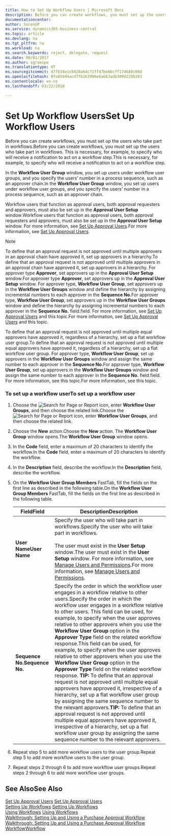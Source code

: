 ```yaml
---
title: How to Set Up Workflow Users | Microsoft Docs
description: Before you can create workflows, you must set up the users who take part in workflows. This is necessary, for example, to specify who will receive a notification to act on a workflow step.
documentationcenter: 
author: SorenGP
ms.service: dynamics365-business-central
ms.topic: article
ms.devlang: na
ms.tgt_pltfrm: na
ms.workload: na
ms.search.keywords: reject, delegate, request
ms.date: 08/01/2017
ms.author: sgroespe
ms.translationtype: HT
ms.sourcegitcommit: d7fb34e1c9428a64c71ff47be8bcff174649c00d
ms.openlocfilehash: 0fe05d44acd7fb163996e8a663adb309d229b203
ms.contentlocale: en-nz
ms.lasthandoff: 03/22/2018

---
```

# <a name="set-up-workflow-users"></a><span data-ttu-id="6830e-104">Set Up Workflow Users</span><span class="sxs-lookup"><span data-stu-id="6830e-104">Set Up Workflow Users</span></span>
<span data-ttu-id="6830e-105">Before you can create workflows, you must set up the users who take part in workflows.</span><span class="sxs-lookup"><span data-stu-id="6830e-105">Before you can create workflows, you must set up the users who take part in workflows.</span></span> <span data-ttu-id="6830e-106">This is necessary, for example, to specify who will receive a notification to act on a workflow step.</span><span class="sxs-lookup"><span data-stu-id="6830e-106">This is necessary, for example, to specify who will receive a notification to act on a workflow step.</span></span>  

<span data-ttu-id="6830e-107">In the **Workflow User Group** window, you set up users under workflow user groups, and you specify the users’ number in a process sequence, such as an approver chain.</span><span class="sxs-lookup"><span data-stu-id="6830e-107">In the **Workflow User Group** window, you set up users under workflow user groups, and you specify the users’ number in a process sequence, such as an approver chain.</span></span>  

<span data-ttu-id="6830e-108">Workflow users that function as approval users, both approval requesters and approvers, must also be set up in the **Approval User Setup** window.</span><span class="sxs-lookup"><span data-stu-id="6830e-108">Workflow users that function as approval users, both approval requesters and approvers, must also be set up in the **Approval User Setup** window.</span></span> <span data-ttu-id="6830e-109">For more information, see [Set Up Approval Users](across-how-to-set-up-approval-users.md).</span><span class="sxs-lookup"><span data-stu-id="6830e-109">For more information, see [Set Up Approval Users](across-how-to-set-up-approval-users.md).</span></span>  

> [!NOTE]  
>  <span data-ttu-id="6830e-110">To define that an approval request is not approved until multiple approvers in an approval chain have approved it, set up approvers in a hierarchy.</span><span class="sxs-lookup"><span data-stu-id="6830e-110">To define that an approval request is not approved until multiple approvers in an approval chain have approved it, set up approvers in a hierarchy.</span></span> <span data-ttu-id="6830e-111">For approver type **Approver**, set approvers up in the **Approval User Setup** window.</span><span class="sxs-lookup"><span data-stu-id="6830e-111">For approver type **Approver**, set approvers up in the **Approval User Setup** window.</span></span> <span data-ttu-id="6830e-112">For approver type, **Workflow User Group**, set approvers up in the **Workflow User Groups** window and define the hierarchy by assigning incremental numbers to each approver in the **Sequence No.**</span><span class="sxs-lookup"><span data-stu-id="6830e-112">For approver type, **Workflow User Group**, set approvers up in the **Workflow User Groups** window and define the hierarchy by assigning incremental numbers to each approver in the **Sequence No.**</span></span> <span data-ttu-id="6830e-113">field.</span><span class="sxs-lookup"><span data-stu-id="6830e-113">field.</span></span> <span data-ttu-id="6830e-114">For more information, see [Set Up Approval Users](across-how-to-set-up-approval-users.md) and this topic.</span><span class="sxs-lookup"><span data-stu-id="6830e-114">For more information, see [Set Up Approval Users](across-how-to-set-up-approval-users.md) and this topic.</span></span>  
>   
>  <span data-ttu-id="6830e-115">To define that an approval request is not approved until multiple equal approvers have approved it, regardless of a hierarchy, set up a flat workflow user group.</span><span class="sxs-lookup"><span data-stu-id="6830e-115">To define that an approval request is not approved until multiple equal approvers have approved it, regardless of a hierarchy, set up a flat workflow user group.</span></span> <span data-ttu-id="6830e-116">For approver type, **Workflow User Group**, set up approvers in the **Workflow User Groups** window and assign the same number to each approver in the **Sequence No.**</span><span class="sxs-lookup"><span data-stu-id="6830e-116">For approver type, **Workflow User Group**, set up approvers in the **Workflow User Groups** window and assign the same number to each approver in the **Sequence No.**</span></span> <span data-ttu-id="6830e-117">field.</span><span class="sxs-lookup"><span data-stu-id="6830e-117">field.</span></span> <span data-ttu-id="6830e-118">For more information, see this topic.</span><span class="sxs-lookup"><span data-stu-id="6830e-118">For more information, see this topic.</span></span>  

### <a name="to-set-up-a-workflow-user"></a><span data-ttu-id="6830e-119">To set up a workflow user</span><span class="sxs-lookup"><span data-stu-id="6830e-119">To set up a workflow user</span></span>  

1. <span data-ttu-id="6830e-120">Choose the ![Search for Page or Report](media/ui-search/search_small.png "Search for Page or Report icon") icon, enter **Workflow User Groups**, and then choose the related link.</span><span class="sxs-lookup"><span data-stu-id="6830e-120">Choose the ![Search for Page or Report](media/ui-search/search_small.png "Search for Page or Report icon") icon, enter **Workflow User Groups**, and then choose the related link.</span></span>  
2. <span data-ttu-id="6830e-121">Choose the **New** action.</span><span class="sxs-lookup"><span data-stu-id="6830e-121">Choose the **New** action.</span></span> <span data-ttu-id="6830e-122">The **Workflow User Group** window opens.</span><span class="sxs-lookup"><span data-stu-id="6830e-122">The **Workflow User Group** window opens.</span></span>  
3. <span data-ttu-id="6830e-123">In the **Code** field, enter a maximum of 20 characters to identify the workflow.</span><span class="sxs-lookup"><span data-stu-id="6830e-123">In the **Code** field, enter a maximum of 20 characters to identify the workflow.</span></span>  
4. <span data-ttu-id="6830e-124">In the **Description** field, describe the workflow.</span><span class="sxs-lookup"><span data-stu-id="6830e-124">In the **Description** field, describe the workflow.</span></span>  
5. <span data-ttu-id="6830e-125">On the **Workflow User Group Members** FastTab, fill the fields on the first line as described in the following table.</span><span class="sxs-lookup"><span data-stu-id="6830e-125">On the **Workflow User Group Members** FastTab, fill the fields on the first line as described in the following table.</span></span>  

    |<span data-ttu-id="6830e-126">Field</span><span class="sxs-lookup"><span data-stu-id="6830e-126">Field</span></span>|<span data-ttu-id="6830e-127">Description</span><span class="sxs-lookup"><span data-stu-id="6830e-127">Description</span></span>|  
    |---------------------------------|---------------------------------------|  
    |<span data-ttu-id="6830e-128">**User Name**</span><span class="sxs-lookup"><span data-stu-id="6830e-128">**User Name**</span></span>|<span data-ttu-id="6830e-129">Specify the user who will take part in workflows.</span><span class="sxs-lookup"><span data-stu-id="6830e-129">Specify the user who will take part in workflows.</span></span><br /><br /> <span data-ttu-id="6830e-130">The user must exist in the **User Setup** window.</span><span class="sxs-lookup"><span data-stu-id="6830e-130">The user must exist in the **User Setup** window.</span></span> <span data-ttu-id="6830e-131">For more information, see [Manage Users and Permissions](ui-how-users-permissions.md).</span><span class="sxs-lookup"><span data-stu-id="6830e-131">For more information, see [Manage Users and Permissions](ui-how-users-permissions.md).</span></span>|  
    |<span data-ttu-id="6830e-132">**Sequence No.**</span><span class="sxs-lookup"><span data-stu-id="6830e-132">**Sequence No.**</span></span>|<span data-ttu-id="6830e-133">Specify the order in which the workflow user engages in a workflow relative to other users.</span><span class="sxs-lookup"><span data-stu-id="6830e-133">Specify the order in which the workflow user engages in a workflow relative to other users.</span></span> <span data-ttu-id="6830e-134">This field can be used, for example, to specify when the user approves relative to other approvers when you use the **Workflow User Group** option in the **Approver Type** field on the related workflow response.</span><span class="sxs-lookup"><span data-stu-id="6830e-134">This field can be used, for example, to specify when the user approves relative to other approvers when you use the **Workflow User Group** option in the **Approver Type** field on the related workflow response.</span></span> <span data-ttu-id="6830e-135">**TIP:**  To define that an approval request is not approved until multiple equal approvers have approved it, irrespective of a hierarchy, set up a flat workflow user group by assigning the same sequence number to the relevant approvers.</span><span class="sxs-lookup"><span data-stu-id="6830e-135">**TIP:**  To define that an approval request is not approved until multiple equal approvers have approved it, irrespective of a hierarchy, set up a flat workflow user group by assigning the same sequence number to the relevant approvers.</span></span>|  
6. <span data-ttu-id="6830e-136">Repeat step 5 to add more workflow users to the user group.</span><span class="sxs-lookup"><span data-stu-id="6830e-136">Repeat step 5 to add more workflow users to the user group.</span></span>  
7. <span data-ttu-id="6830e-137">Repeat steps 2 through 6 to add more workflow user groups.</span><span class="sxs-lookup"><span data-stu-id="6830e-137">Repeat steps 2 through 6 to add more workflow user groups.</span></span>  

## <a name="see-also"></a><span data-ttu-id="6830e-138">See Also</span><span class="sxs-lookup"><span data-stu-id="6830e-138">See Also</span></span>  
<span data-ttu-id="6830e-139">[Set Up Approval Users](across-how-to-set-up-approval-users.md) </span><span class="sxs-lookup"><span data-stu-id="6830e-139">[Set Up Approval Users](across-how-to-set-up-approval-users.md) </span></span>  
<span data-ttu-id="6830e-140">[Setting Up Workflows](across-set-up-workflows.md) </span><span class="sxs-lookup"><span data-stu-id="6830e-140">[Setting Up Workflows](across-set-up-workflows.md) </span></span>  
<span data-ttu-id="6830e-141">[Using Workflows](across-use-workflows.md) </span><span class="sxs-lookup"><span data-stu-id="6830e-141">[Using Workflows](across-use-workflows.md) </span></span>  
<span data-ttu-id="6830e-142">[Walkthrough: Setting Up and Using a Purchase Approval Workflow](walkthrough-setting-up-and-using-a-purchase-approval-workflow.md) </span><span class="sxs-lookup"><span data-stu-id="6830e-142">[Walkthrough: Setting Up and Using a Purchase Approval Workflow](walkthrough-setting-up-and-using-a-purchase-approval-workflow.md) </span></span>  
[<span data-ttu-id="6830e-143">Workflow</span><span class="sxs-lookup"><span data-stu-id="6830e-143">Workflow</span></span>](across-workflow.md)   

